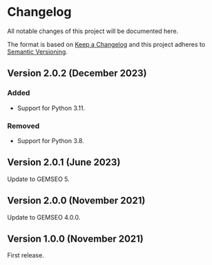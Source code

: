 <!--
 Copyright 2021 IRT Saint Exupéry, https://www.irt-saintexupery.com

 This work is licensed under the Creative Commons Attribution-ShareAlike 4.0
 International License. To view a copy of this license, visit
 http://creativecommons.org/licenses/by-sa/4.0/ or send a letter to Creative
 Commons, PO Box 1866, Mountain View, CA 94042, USA.
-->

# Changelog

All notable changes of this project will be documented here.

The format is based on [Keep a
Changelog](https://keepachangelog.com/en/1.0.0/) and this project
adheres to [Semantic Versioning](https://semver.org/spec/v2.0.0.html).

## Version 2.0.2 (December 2023)

### Added

- Support for Python 3.11.

### Removed

- Support for Python 3.8.

## Version 2.0.1 (June 2023)

Update to GEMSEO 5.

## Version 2.0.0 (November 2021)

Update to GEMSEO 4.0.0.

## Version 1.0.0 (November 2021)

First release.
